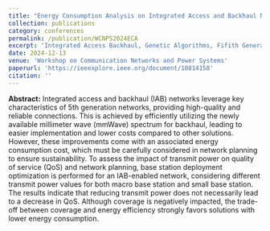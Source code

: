 ```yaml
---
title: "Energy Consumption Analysis on Integrated Access and Backhaul Networks"
collection: publications
category: conferences
permalink: /publication/WCNPS2024ECA
excerpt: 'Integrated Access Backhaul, Genetic Algorithms, Fifith Generation, Base Station Deployment, Particle Swarm Optimization, Energy Efficiency, Spectral Efficiency'
date: 2024-12-13
venue: 'Workshop on Communication Networks and Power Systems'
paperurl: 'https://ieeexplore.ieee.org/document/10814158'
citation: ''
---
```

**Abstract:**
Integrated access and backhaul (IAB) networks leverage key characteristics of 5th generation networks, providing high-quality and reliable connections. This is achieved by efficiently utilizing the newly available millimeter wave (mmWave) spectrum for backhaul, leading to easier implementation and lower costs compared to other solutions. However, these improvements come with an associated energy consumption cost, which must be carefully considered in network planning to ensure sustainability. To assess the impact of transmit power on quality of service (QoS) and network planning, base station deployment optimization is performed for an IAB-enabled network, considering different transmit power values for both macro base station and small base station. The results indicate that reducing transmit power does not necessarily lead to a decrease in QoS. Although coverage is negatively impacted, the trade-off between coverage and energy efficiency strongly favors solutions with lower energy consumption.